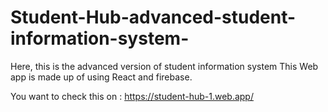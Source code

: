 # Student-Hub-advanced-student-information-system-
Here, this is the advanced version of student information system 
This Web app is made up of using React and firebase.

You want to check this on : https://student-hub-1.web.app/
